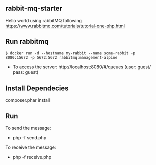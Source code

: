 ## rabbit-mq-starter
Hello world using rabbitMQ following https://www.rabbitmq.com/tutorials/tutorial-one-php.html


## Run rabbitmq
<code>$ docker run -d --hostname my-rabbit --name some-rabbit -p 8080:15672 -p 5672:5672 rabbitmq:management-alpine</code>

   - To access the server:
http://localhost:8080/#/queues
(user: guest/ pass: guest)


## Install Dependecies
composer.phar install

## Run
To send the message:
   - php -f send.php

To receive the message:
   - php -f receive.php


